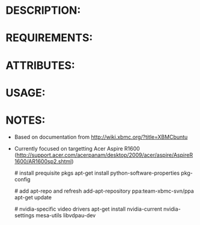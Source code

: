 # DESCRIPTION:

# REQUIREMENTS:

# ATTRIBUTES: 

# USAGE:

# NOTES:

* Based on documentation from http://wiki.xbmc.org/?title=XBMCbuntu
* Currently focused on targetting Acer Aspire R1600 (http://support.acer.com/acerpanam/desktop/2009/acer/aspire/AspireR1600/AR1600sp2.shtml)

    \# install prequisite pkgs
    apt-get install python-software-properties pkg-config

    \# add apt-repo and refresh
    add-apt-repository ppa:team-xbmc-svn/ppa
    apt-get update

    \# nvidia-specific video drivers
    apt-get install nvidia-current nvidia-settings mesa-utils libvdpau-dev
